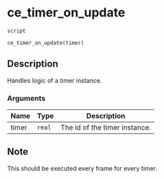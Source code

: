 # ce_timer_on_update
`script`
```gml
ce_timer_on_update(timer)
```

## Description
Handles logic of a timer instance.

### Arguments
| Name | Type | Description |
| ---- | ---- | ----------- |
| timer | `real` | The id of the timer instance. |

## Note
 This should be executed every frame for every timer.